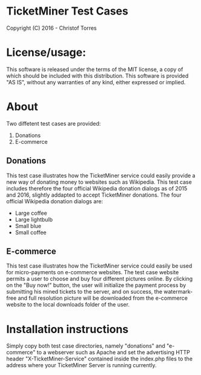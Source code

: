 # TicketMiner Test Cases
Copyright (C) 2016 - Christof Torres

License/usage:
=========================
This software is released under the terms of the MIT license, a copy
of which should be included with this distribution.
This software is provided "AS IS", without any warranties of any kind,
either expressed or implied.

About
=========================
Two diffetent test cases are provided:

1. Donations
2. E-commerce

Donations
---------

This test case illustrates how the TicketMiner service could easily provide a new way of donating money to websites such as Wikipedia. This test case includes therefore the four official Wikipedia donation dialogs as of 2015 and 2016, slightly addapted to accept TicketMiner donations. The four official Wikipedia donation dialogs are:

* Large coffee
* Large lightbulb
* Small blue
* Small coffee

E-commerce
----------

This test case illustrates how the TicketMiner service could easily be used for micro-payments on e-commerce websites. The test case website permits a user to choose and buy four different pictures online. By clicking on the "Buy now!" button, the user will initialize the payment process by submitting his mined tickets to the server, and on success, the watermark-free and full resolution picture will be downloaded from the e-commerce website to the local downloads folder of the user.

Installation instructions
=========================

Simply copy both test case directories, namely "donations" and "e-commerce" to a webserver such as Apache and set the advertising HTTP header "X-TicketMiner-Service" contained inside the index.php files to the address where your TicketMiner Server is running currently.

